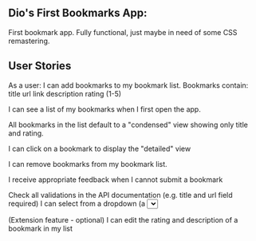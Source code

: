 Dio's First Bookmarks App:
-----
First bookmark app. Fully functional, just maybe in need of some CSS remastering.

User Stories
---

As a user:
I can add bookmarks to my bookmark list. Bookmarks contain:
  title
  url link
  description
  rating (1-5)

I can see a list of my bookmarks when I first open the app.

All bookmarks in the list default to a "condensed" view showing only title and rating.

I can click on a bookmark to display the "detailed" view

I can remove bookmarks from my bookmark list.

I receive appropriate feedback when I cannot submit a bookmark

Check all validations in the API documentation (e.g. title and url field required)
I can select from a dropdown (a <select> element) a "minimum rating" to filter the list by all bookmarks rated at or above the chosen selection

(Extension feature - optional) I can edit the rating and description of a bookmark in my list
